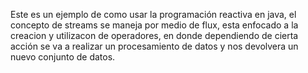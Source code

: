Este es un ejemplo de como usar la programación reactiva en java, el concepto de streams se maneja por medio de flux, esta enfocado a la creacion y utilizacon de operadores, en donde dependiendo de cierta acción se va a realizar un procesamiento de datos y nos devolvera un nuevo conjunto de datos.
